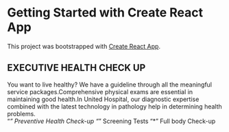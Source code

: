 # Getting Started with Create React App

This project was bootstrapped with [Create React App](https://agitated-beaver-bc2845.netlify.app/).

## EXECUTIVE HEALTH CHECK UP
You want to live healthy? We have a guideline through all the meaningful service packages.Comprehensive physical exams are essential in maintaining good health.In United Hospital, our diagnostic expertise combined with the latest technology in pathology help in determining health problems.      
“*” Preventive Health Check-up
“*” Screening Tests
“*” Full body Check-up



